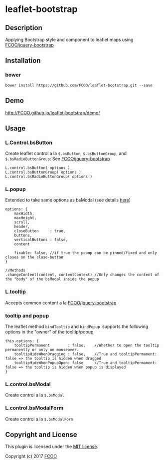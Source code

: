 # leaflet-bootstrap
>


## Description
Applying Bootstrap style and component to leaflet maps using [FCOO/jquery-bootstrap](https://github.com/FCOO/jquery-bootstrap)  

## Installation
### bower
`bower install https://github.com/FCOO/leaflet-bootstrap.git --save`

## Demo
http://FCOO.github.io/leaflet-bootstrap/demo/ 

## Usage

### L.Control.bsButton
Create leaflet control a la `$.bsButton`, `$.bsButtonGroup`, and `$.bsRadioButtonGroup`: See [FCOO/jquery-bootstrap](https://github.com/FCOO/jquery-bootstrap#button)

    L.control.bsButton( options )
    L.control.bsButtonGroup( options )
    L.control.bsRadioButtonGroup( options )


### L.popup
Extended to take same options as bsModal (see details [here](https://github.com/FCOO/jquery-bootstrap#modal))
    
    options: {
        maxWidth,
        maxHeight,
        scroll,
        header,
        closeButton     : true,
        buttons,
        verticalButtons : false,
        content

        fixable: false, //if true the popup can be pinned/fixed and only closes on the close-button
    }

    //Methods
    .changeContent(content, contentContext) //Only changes the content of the "body" of the bsModal inside the popup

### L.tooltip

Accepts common content a la [FCOO/jquery-bootstrap](https://github.com/FCOO/jquery-bootstrap#common) 

### tooltip and popup

The leaflet method `bindTooltip` and `bindPopup `supports the following options in the "owner" of the tooltip/popup

    this.options: {
        tooltipPermanent        : false,    //Whether to open the tooltip permanently or only on mouseover.
        tooltipHideWhenDragging : false,    //True and tooltipPermanent: false => the tooltip is hidden when dragged
        tooltipHideWhenPopupOpen: false     //True and tooltipPermanent: false => the tooltip is hidden when popup is displayed
    }


### L.control.bsModal
Create control a la `$.bsModal`

### L.control.bsModalForm
Create control a la `$.bsModalForm`



<!-- 
### options
| Id | Type | Default | Description |
| :--: | :--: | :-----: | --- |
| options1 | boolean | true | If <code>true</code> the ... |
| options2 | string | null | Contain the ... |

### Methods

    .methods1( arg1, arg2,...): Do something
    .methods2( arg1, arg2,...): Do something else
 -->


## Copyright and License
This plugin is licensed under the [MIT license](https://github.com/FCOO/leaflet-bootstrap/LICENSE).

Copyright (c) 2017 [FCOO](https://github.com/FCOO)

